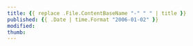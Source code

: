 ```yaml
---
title: {{ replace .File.ContentBaseName "-" " " | title }}
published: {{ .Date | time.Format "2006-01-02" }}
modified:
thumb:
---
```

